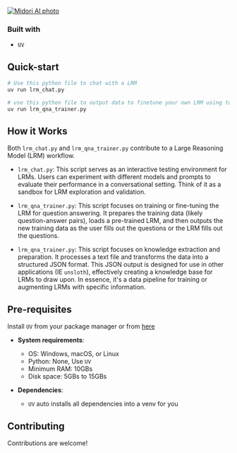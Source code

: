 [![Midori AI photo](https://tea-cup.midori-ai.xyz/download/logo_color1.png)](https://io.midori-ai.xyz/)

### Built with
- ``UV``

## Quick-start
```bash
# Use this python file to chat with a LRM
uv run lrm_chat.py

# use this python file to output data to finetune your own LRM using tools like `unsloth`
uv run lrm_qna_trainer.py
```

## How it Works

Both `lrm_chat.py` and `lrm_qna_trainer.py` contribute to a Large Reasoning Model (LRM) workflow.

*   `lrm_chat.py`: This script serves as an interactive testing environment for LRMs.  Users can experiment with different models and prompts to evaluate their performance in a conversational setting. Think of it as a sandbox for LRM exploration and validation.

*   `lrm_qna_trainer.py`: This script focuses on training or fine-tuning the LRM for question answering. It prepares the training data (likely question-answer pairs), loads a pre-trained LRM, and then outputs the new training data as the user fills out the questions or the LRM fills out the questions.

*   `lrm_qna_trainer.py`: This script focuses on knowledge extraction and preparation. It processes a text file and transforms the data into a structured JSON format. This JSON output is designed for use in other applications (IE ``unsloth``), effectively creating a knowledge base for LRMs to draw upon.  In essence, it's a data pipeline for training or augmenting LRMs with specific information.

## Pre-requisites

Install ``UV`` from your package manager or from [here](https://docs.astral.sh/uv/getting-started/installation/)

- **System requirements**:
  - OS: Windows, macOS, or Linux
  - Python: None, Use ``UV``
  - Minimum RAM: 10GBs
  - Disk space: 5GBs to 15GBs

- **Dependencies**:
  - ``UV`` auto installs all dependencies into a venv for you

## Contributing

Contributions are welcome!